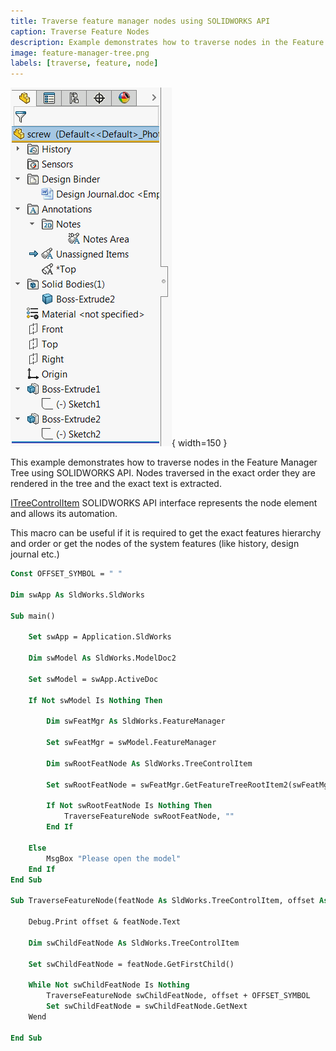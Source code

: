 ```yaml
---
title: Traverse feature manager nodes using SOLIDWORKS API
caption: Traverse Feature Nodes
description: Example demonstrates how to traverse nodes in the Feature Manager Tree using SOLIDWORKS API
image: feature-manager-tree.png
labels: [traverse, feature, node]
---
```

![Feature Manager Tree](feature-manager-tree.png){ width=150 }

This example demonstrates how to traverse nodes in the Feature Manager Tree using SOLIDWORKS API. Nodes traversed in the exact order they are rendered in the tree and the exact text is extracted.

[ITreeControlItem](https://help.solidworks.com/2018/english/api/sldworksapi/solidworks.interop.sldworks~solidworks.interop.sldworks.itreecontrolitem.html) SOLIDWORKS API interface represents the node element and allows its automation.

This macro can be useful if it is required to get the exact features hierarchy and order or get the nodes of the system features (like history, design journal etc.)

~~~ vb
Const OFFSET_SYMBOL = " "

Dim swApp As SldWorks.SldWorks

Sub main()

    Set swApp = Application.SldWorks
    
    Dim swModel As SldWorks.ModelDoc2
    
    Set swModel = swApp.ActiveDoc

    If Not swModel Is Nothing Then
    
        Dim swFeatMgr As SldWorks.FeatureManager
        
        Set swFeatMgr = swModel.FeatureManager
        
        Dim swRootFeatNode As SldWorks.TreeControlItem
        
        Set swRootFeatNode = swFeatMgr.GetFeatureTreeRootItem2(swFeatMgrPane_e.swFeatMgrPaneBottom)
        
        If Not swRootFeatNode Is Nothing Then
            TraverseFeatureNode swRootFeatNode, ""
        End If
        
    Else
        MsgBox "Please open the model"
    End If
End Sub

Sub TraverseFeatureNode(featNode As SldWorks.TreeControlItem, offset As String)
    
    Debug.Print offset & featNode.Text
    
    Dim swChildFeatNode As SldWorks.TreeControlItem
    
    Set swChildFeatNode = featNode.GetFirstChild()
    
    While Not swChildFeatNode Is Nothing
        TraverseFeatureNode swChildFeatNode, offset + OFFSET_SYMBOL
        Set swChildFeatNode = swChildFeatNode.GetNext
    Wend
    
End Sub
~~~


